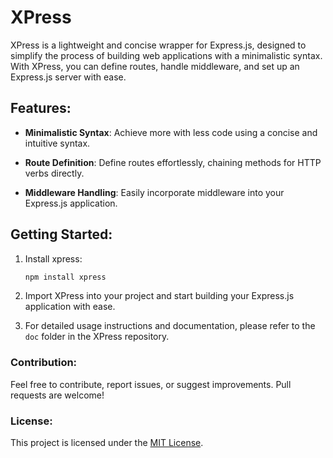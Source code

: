 # XPress

XPress is a lightweight and concise wrapper for Express.js, designed to simplify the process of building web applications with a minimalistic syntax. With XPress, you can define routes, handle middleware, and set up an Express.js server with ease.

## Features:

- **Minimalistic Syntax**: Achieve more with less code using a concise and intuitive syntax.
  
- **Route Definition**: Define routes effortlessly, chaining methods for HTTP verbs directly.

- **Middleware Handling**: Easily incorporate middleware into your Express.js application.

## Getting Started:

1. Install xpress:
   ```bash
   npm install xpress
   ```

2. Import XPress into your project and start building your Express.js application with ease.

3. For detailed usage instructions and documentation, please refer to the `doc` folder in the XPress repository.

### Contribution:

Feel free to contribute, report issues, or suggest improvements. Pull requests are welcome!

### License:

This project is licensed under the [MIT License](https://github.com/m-mdy-m/XprsJS/blob/main/LICENSE).